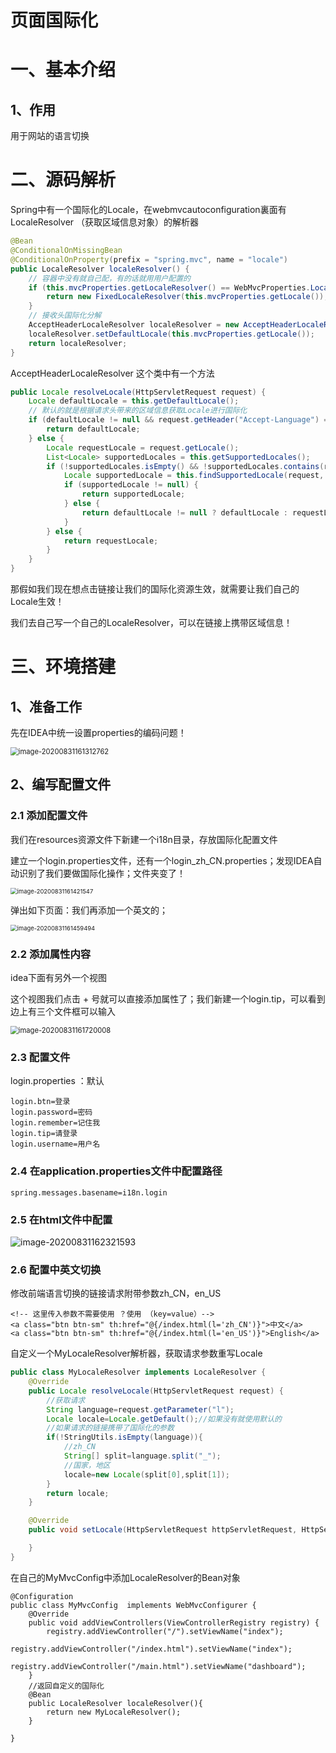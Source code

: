 # 页面国际化

# 一、基本介绍

## 1、作用

用于网站的语言切换





# 二、源码解析

Spring中有一个国际化的Locale，在webmvcautoconfiguration裏面有LocaleResolver （获取区域信息对象）的解析器

```java
@Bean
@ConditionalOnMissingBean
@ConditionalOnProperty(prefix = "spring.mvc", name = "locale")
public LocaleResolver localeResolver() {
    // 容器中没有就自己配，有的话就用用户配置的
    if (this.mvcProperties.getLocaleResolver() == WebMvcProperties.LocaleResolver.FIXED) {
        return new FixedLocaleResolver(this.mvcProperties.getLocale());
    }
    // 接收头国际化分解
    AcceptHeaderLocaleResolver localeResolver = new AcceptHeaderLocaleResolver();
    localeResolver.setDefaultLocale(this.mvcProperties.getLocale());
    return localeResolver;
}
```

AcceptHeaderLocaleResolver 这个类中有一个方法

```java
public Locale resolveLocale(HttpServletRequest request) {
    Locale defaultLocale = this.getDefaultLocale();
    // 默认的就是根据请求头带来的区域信息获取Locale进行国际化
    if (defaultLocale != null && request.getHeader("Accept-Language") == null) {
        return defaultLocale;
    } else {
        Locale requestLocale = request.getLocale();
        List<Locale> supportedLocales = this.getSupportedLocales();
        if (!supportedLocales.isEmpty() && !supportedLocales.contains(requestLocale)) {
            Locale supportedLocale = this.findSupportedLocale(request, supportedLocales);
            if (supportedLocale != null) {
                return supportedLocale;
            } else {
                return defaultLocale != null ? defaultLocale : requestLocale;
            }
        } else {
            return requestLocale;
        }
    }
}
```

那假如我们现在想点击链接让我们的国际化资源生效，就需要让我们自己的Locale生效！

我们去自己写一个自己的LocaleResolver，可以在链接上携带区域信息！





# 三、环境搭建

## 1、准备工作

先在IDEA中统一设置properties的编码问题！

<img src="https://gitee.com/BlacksJack/picture-bed/raw/master/img/20200910181545.png" alt="image-20200831161312762" style="zoom:80%;" />

## 2、编写配置文件

### 2.1  添加配置文件

我们在resources资源文件下新建一个i18n目录，存放国际化配置文件

建立一个login.properties文件，还有一个login_zh_CN.properties；发现IDEA自动识别了我们要做国际化操作；文件夹变了！

<img src="https://gitee.com/BlacksJack/picture-bed/raw/master/img/20200910181546.png" alt="image-20200831161421547" style="zoom:67%;" />

弹出如下页面：我们再添加一个英文的；

<img src="https://gitee.com/BlacksJack/picture-bed/raw/master/img/20200910181547.png" alt="image-20200831161459494" style="zoom: 67%;" />



### 2.2  添加属性内容

idea下面有另外一个视图

这个视图我们点击 + 号就可以直接添加属性了；我们新建一个login.tip，可以看到边上有三个文件框可以输入

<img src="https://gitee.com/BlacksJack/picture-bed/raw/master/img/20200910181548.png" alt="image-20200831161720008" style="zoom:80%;" />



### 2.3  配置文件

login.properties ：默认

```
login.btn=登录
login.password=密码
login.remember=记住我
login.tip=请登录
login.username=用户名
```



### 2.4  在application.properties文件中配置路径

```
spring.messages.basename=i18n.login
```



### 2.5  在html文件中配置

![image-20200831162321593](https://gitee.com/BlacksJack/picture-bed/raw/master/img/20200910181549.png)



### 2.6  配置中英文切换

修改前端语言切换的链接请求附带参数zh_CN，en_US

```
<!-- 这里传入参数不需要使用 ？使用 （key=value）-->
<a class="btn btn-sm" th:href="@{/index.html(l='zh_CN')}">中文</a>
<a class="btn btn-sm" th:href="@{/index.html(l='en_US')}">English</a>
```

自定义一个MyLocaleResolver解析器，获取请求参数重写Locale

```java
public class MyLocaleResolver implements LocaleResolver {
    @Override
    public Locale resolveLocale(HttpServletRequest request) {
        //获取请求
        String language=request.getParameter("l");
        Locale locale=Locale.getDefault();//如果没有就使用默认的
        //如果请求的链接携带了国际化的参数
        if(!StringUtils.isEmpty(language)){
            //zh_CN
            String[] split=language.split("_");
            //国家，地区
            locale=new Locale(split[0],split[1]);
        }
        return locale;
    }

    @Override
    public void setLocale(HttpServletRequest httpServletRequest, HttpServletResponse httpServletResponse, Locale locale) {

    }
}
```

在自己的MyMvcConfig中添加LocaleResolver的Bean对象

```
@Configuration
public class MyMvcConfig  implements WebMvcConfigurer {
    @Override
    public void addViewControllers(ViewControllerRegistry registry) {
        registry.addViewController("/").setViewName("index");
        registry.addViewController("/index.html").setViewName("index");
        registry.addViewController("/main.html").setViewName("dashboard");
    }
    //返回自定义的国际化
    @Bean
    public LocaleResolver localeResolver(){
        return new MyLocaleResolver();
    }

}
```



